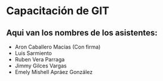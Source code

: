 
# Capacitación de GIT

## Aqui van los nombres de los asistentes:

- Aron Caballero Macías (Con firma)
- Luis Sarmiento
- Ruben Vera Parraga
- Jimmy Gilces Vargas
- Emely Mishell Apráez González
